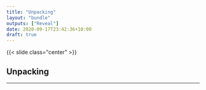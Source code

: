 ```yaml
---
title: "Unpacking"
layout: "bundle"
outputs: ["Reveal"]
date: 2020-09-17T23:42:36+10:00
draft: true
---
```


{{< slide class="center" >}}

## Unpacking

---

